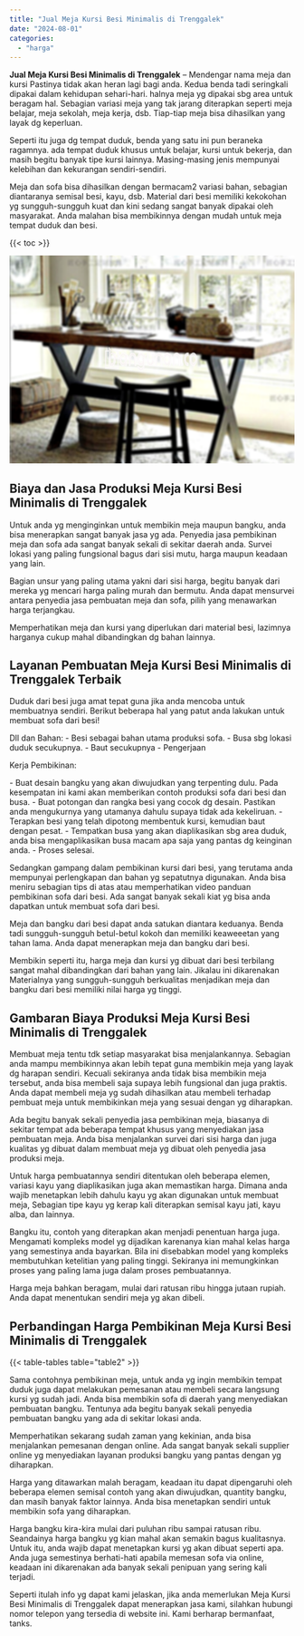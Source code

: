 ```yaml
---
title: "Jual Meja Kursi Besi Minimalis di Trenggalek"
date: "2024-08-01"
categories: 
  - "harga"
---
```


**Jual Meja Kursi Besi Minimalis di Trenggalek** – Mendengar nama meja dan kursi Pastinya tidak akan heran lagi bagi anda. Kedua benda tadi seringkali dipakai dalam kehidupan sehari-hari. halnya meja yg dipakai sbg area untuk beragam hal. Sebagian variasi meja yang tak jarang diterapkan seperti meja belajar, meja sekolah, meja kerja, dsb. Tiap-tiap meja bisa dihasilkan yang layak dg keperluan.

Seperti itu juga dg tempat duduk, benda yang satu ini pun beraneka ragamnya. ada tempat duduk khusus untuk belajar, kursi untuk bekerja, dan masih begitu banyak tipe kursi lainnya. Masing-masing jenis mempunyai kelebihan dan kekurangan sendiri-sendiri.

Meja dan sofa bisa dihasilkan dengan bermacam2 variasi bahan, sebagian diantaranya semisal besi, kayu, dsb. Material dari besi memiliki kekokohan yg sungguh-sungguh kuat dan kini sedang sangat banyak dipakai oleh masyarakat. Anda malahan bisa membikinnya dengan mudah untuk meja tempat duduk dan besi.

{{< toc >}}

![Jual Meja Kursi Besi Minimalis di Trenggalek](/images/jual-meja-besi-murah06.png)

## Biaya dan Jasa Produksi Meja Kursi Besi Minimalis di Trenggalek

Untuk anda yg menginginkan untuk membikin meja maupun bangku, anda bisa menerapkan sangat banyak jasa yg ada. Penyedia jasa pembikinan meja dan sofa ada sangat banyak sekali di sekitar daerah anda. Survei lokasi yang paling fungsional bagus dari sisi mutu, harga maupun keadaan yang lain.

Bagian unsur yang paling utama yakni dari sisi harga, begitu banyak dari mereka yg mencari harga paling murah dan bermutu. Anda dapat mensurvei antara penyedia jasa pembuatan meja dan sofa, pilih yang menawarkan harga terjangkau.

Memperhatikan meja dan kursi yang diperlukan dari material besi, lazimnya harganya cukup mahal dibandingkan dg bahan lainnya.

## Layanan Pembuatan Meja Kursi Besi Minimalis di Trenggalek Terbaik

Duduk dari besi juga amat tepat guna jika anda mencoba untuk membuatnya sendiri. Berikut beberapa hal yang patut anda lakukan untuk membuat sofa dari besi!

Dll dan Bahan: - Besi sebagai bahan utama produksi sofa. - Busa sbg lokasi duduk secukupnya. - Baut secukupnya - Pengerjaan

Kerja Pembikinan:

\- Buat desain bangku yang akan diwujudkan yang terpenting dulu. Pada kesempatan ini kami akan memberikan contoh produksi sofa dari besi dan busa. - Buat potongan dan rangka besi yang cocok dg desain. Pastikan anda mengukurnya yang utamanya dahulu supaya tidak ada kekeliruan. - Terapkan besi yang telah dipotong membentuk kursi, kemudian baut dengan pesat. - Tempatkan busa yang akan diaplikasikan sbg area duduk, anda bisa mengaplikasikan busa macam apa saja yang pantas dg keinginan anda. - Proses selesai.

Sedangkan gampang dalam pembikinan kursi dari besi, yang terutama anda mempunyai perlengkapan dan bahan yg sepatutnya digunakan. Anda bisa meniru sebagian tips di atas atau memperhatikan video panduan pembikinan sofa dari besi. Ada sangat banyak sekali kiat yg bisa anda dapatkan untuk membuat sofa dari besi.

Meja dan bangku dari besi dapat anda satukan diantara keduanya. Benda tadi sungguh-sungguh betul-betul kokoh dan memiliki keaweeetan yang tahan lama. Anda dapat menerapkan meja dan bangku dari besi.

Membikin seperti itu, harga meja dan kursi yg dibuat dari besi terbilang sangat mahal dibandingkan dari bahan yang lain. Jikalau ini dikarenakan Materialnya yang sungguh-sungguh berkualitas menjadikan meja dan bangku dari besi memiliki nilai harga yg tinggi.

## Gambaran Biaya Produksi Meja Kursi Besi Minimalis di Trenggalek

Membuat meja tentu tdk setiap masyarakat bisa menjalankannya. Sebagian anda mampu membikinnya akan lebih tepat guna membikin meja yang layak dg harapan sendiri. Kecuali sekiranya anda tidak bisa membikin meja tersebut, anda bisa membeli saja supaya lebih fungsional dan juga praktis. Anda dapat membeli meja yg sudah dihasilkan atau membeli terhadap pembuat meja untuk membikinkan meja yang sesuai dengan yg diharapkan.

Ada begitu banyak sekali penyedia jasa pembikinan meja, biasanya di sekitar tempat ada beberapa tempat khusus yang menyediakan jasa pembuatan meja. Anda bisa menjalankan survei dari sisi harga dan juga kualitas yg dibuat dalam membuat meja yg dibuat oleh penyedia jasa produksi meja.

Untuk harga pembuatannya sendiri ditentukan oleh beberapa elemen, variasi kayu yang diaplikasikan juga akan memastikan harga. Dimana anda wajib menetapkan lebih dahulu kayu yg akan digunakan untuk membuat meja, Sebagian tipe kayu yg kerap kali diterapkan semisal kayu jati, kayu alba, dan lainnya.

Bangku itu, contoh yang diterapkan akan menjadi penentuan harga juga. Mengamati kompleks model yg dijadikan karenanya kian mahal kelas harga yang semestinya anda bayarkan. Bila ini disebabkan model yang kompleks membutuhkan ketelitian yang paling tinggi. Sekiranya ini memungkinkan proses yang paling lama juga dalam proses pembuatannya.

Harga meja bahkan beragam, mulai dari ratusan ribu hingga jutaan rupiah. Anda dapat menentukan sendiri meja yg akan dibeli.

## Perbandingan Harga Pembikinan Meja Kursi Besi Minimalis di Trenggalek

{{< table-tables table="table2" >}}

Sama contohnya pembikinan meja, untuk anda yg ingin membikin tempat duduk juga dapat melakukan pemesanan atau membeli secara langsung kursi yg sudah jadi. Anda bisa membikin sofa di daerah yang menyediakan pembuatan bangku. Tentunya ada begitu banyak sekali penyedia pembuatan bangku yang ada di sekitar lokasi anda.

Memperhatikan sekarang sudah zaman yang kekinian, anda bisa menjalankan pemesanan dengan online. Ada sangat banyak sekali supplier online yg menyediakan layanan produksi bangku yang pantas dengan yg diharapkan.

Harga yang ditawarkan malah beragam, keadaan itu dapat dipengaruhi oleh beberapa elemen semisal contoh yang akan diwujudkan, quantity bangku, dan masih banyak faktor lainnya. Anda bisa menetapkan sendiri untuk membikin sofa yang diharapkan.

Harga bangku kira-kira mulai dari puluhan ribu sampai ratusan ribu. Seandainya harga bangku yg kian mahal akan semakin bagus kualitasnya. Untuk itu, anda wajib dapat menetapkan kursi yg akan dibuat seperti apa. Anda juga semestinya berhati-hati apabila memesan sofa via online, keadaan ini dikarenakan ada banyak sekali penipuan yang sering kali terjadi.

Seperti itulah info yg dapat kami jelaskan, jika anda memerlukan Meja Kursi Besi Minimalis di Trenggalek dapat menerapkan jasa kami, silahkan hubungi nomor telepon yang tersedia di website ini. Kami berharap bermanfaat, tanks.
